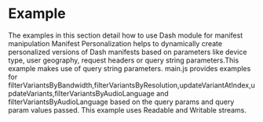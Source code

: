 # Example
The examples in this section detail how to use Dash module for manifest manipulation
Manifest Personalization helps to dynamically create personalized versions of Dash manifests based on parameters like device type, user geography, request headers or query string parameters.This example makes use of query string parameters.
main.js provides examples for filterVariantsByBandwidth,filterVariantsByResolution,updateVariantAtIndex,updateVariants,filterVariantsByAudioLanguage and filterVariantsByAudioLanguage based on the query params and query param values passed. This example uses Readable and Writable streams.
